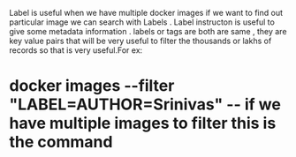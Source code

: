 Label is useful when we have multiple docker images if we want to find out particular image we can search with Labels .
Label instructon is useful to give some metadata information .
labels or tags are both are same , they are key value pairs that will be very useful to filter the thousands or lakhs of records so that is very useful.For ex:
# docker images --filter "LABEL=AUTHOR=Srinivas" -- if we have multiple images to filter this is the command 